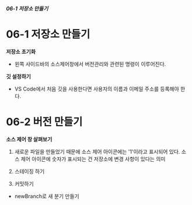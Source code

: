 ***06-1 저장소 만들기***

# 06-1 저장소 만들기

**저장소 초기화**
- 왼쪽 사이드바의 소스제어창에서 버전관리와 관련된 명령이 이루어진다.

**깃 설정하기**
- VS Code에서 처음 깃을 사용한다면 사용자의 이름과 이메일 주소를 등록해야 한다.

# 06-2 버전 만들기
**소스 제어 창 살펴보기**
1. 새로운 파일을 만들었기 때문에 소스 제어 아이콘에는 '1'이라고 표시되어 있다. 소스 제어 아이콘에 숫자가 표시되는 건 저장소에 변경 사항이 있다는 의미

2. 스테이징 하기

3. 커밋하기

- newBranch로 새 분기 만들기

